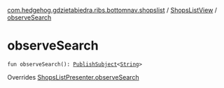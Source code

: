 [com.hedgehog.gdzietabiedra.ribs.bottomnav.shopslist](../index.md) / [ShopsListView](index.md) / [observeSearch](./observe-search.md)

# observeSearch

`fun observeSearch(): `[`PublishSubject`](http://reactivex.io/RxJava/javadoc/io/reactivex/subjects/PublishSubject.html)`<`[`String`](https://kotlinlang.org/api/latest/jvm/stdlib/kotlin/-string/index.html)`>`

Overrides [ShopsListPresenter.observeSearch](../-shops-list-interactor/-shops-list-presenter/observe-search.md)

